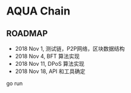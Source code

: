 # AQUA Chain

## ROADMAP
- 2018 Nov 1, 测试链，P2P网络，区块数据结构
- 2018 Nov 4, BFT 算法实现
- 2018 Nov 11, DPoS 算法实现
- 2018 Nov 18, API 和工具确定

go run 


